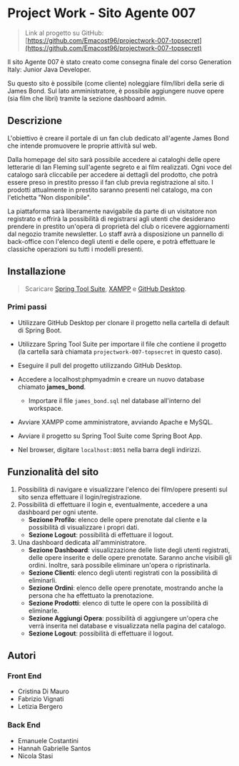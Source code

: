 # Project Work - Sito Agente 007

> Link al progetto su GitHub: [https://github.com/Emacost96/projectwork-007-topsecret](https://github.com/Emacost96/projectwork-007-topsecret)



Il sito Agente 007 è stato creato come consegna finale del corso Generation Italy: Junior Java Developer.

Su questo sito è possibile (come cliente) noleggiare film/libri della serie di James Bond. Sul lato amministratore, è possibile aggiungere nuove opere (sia film che libri) tramite la sezione dashboard admin.

## Descrizione

L'obiettivo è creare il portale di un fan club dedicato all'agente James Bond che intende promuovere le proprie attività sul web.

Dalla homepage del sito sarà possibile accedere ai cataloghi delle opere letterarie di Ian Fleming sull'agente segreto e ai film realizzati. Ogni voce del catalogo sarà cliccabile per accedere ai dettagli del prodotto, che potrà essere preso in prestito presso il fan club previa registrazione al sito. I prodotti attualmente in prestito saranno presenti nel catalogo, ma con l'etichetta "Non disponibile".

La piattaforma sarà liberamente navigabile da parte di un visitatore non registrato e offrirà la possibilità di registrarsi agli utenti che desiderano prendere in prestito un'opera di proprietà del club o ricevere aggiornamenti dal negozio tramite newsletter. Lo staff avrà a disposizione un pannello di back-office con l'elenco degli utenti e delle opere, e potrà effettuare le classiche operazioni su tutti i modelli presenti.

## Installazione

> Scaricare [Spring Tool Suite](https://spring.io/tools), [XAMPP](https://www.apachefriends.org/) e [GitHub Desktop](https://desktop.github.com/).

### Primi passi

- Utilizzare GitHub Desktop per clonare il progetto nella cartella di default di Spring Boot.
- Utilizzare Spring Tool Suite per importare il file che contiene il progetto (la cartella sarà chiamata `projectwork-007-topsecret` in questo caso).
- Eseguire il pull del progetto utilizzando GitHub Desktop.
- Accedere a localhost:phpmyadmin e creare un nuovo database chiamato **james_bond**.
    - Importare il file `james_bond.sql` nel database all'interno del workspace.

- Avviare XAMPP come amministratore, avviando Apache e MySQL.
- Avviare il progetto su Spring Tool Suite come Spring Boot App.
- Nel browser, digitare `localhost:8051` nella barra degli indirizzi.

## Funzionalità del sito

1. Possibilità di navigare e visualizzare l'elenco dei film/opere presenti sul sito senza effettuare il login/registrazione.
2. Possibilità di effettuare il login e, eventualmente, accedere a una dashboard per ogni utente.
    - **Sezione Profilo**: elenco delle opere prenotate dal cliente e la possibilità di visualizzare i propri dati.
    - **Sezione Logout**: possibilità di effettuare il logout.
3. Una dashboard dedicata all'amministratore.
    - **Sezione Dashboard**: visualizzazione delle liste degli utenti registrati, delle opere inserite e delle opere prenotate. Saranno anche visibili gli ordini. Inoltre, sarà possibile eliminare un'opera o ripristinarla.
    - **Sezione Clienti**: elenco degli utenti registrati con la possibilità di eliminarli.
    - **Sezione Ordini**: elenco delle opere prenotate, mostrando anche la persona che ha effettuato la prenotazione.
    - **Sezione Prodotti**: elenco di tutte le opere con la possibilità di eliminarle.
    - **Sezione Aggiungi Opera**: possibilità di aggiungere un'opera che verrà inserita nel database e visualizzata nella pagina del catalogo.
    - **Sezione Logout**: possibilità di effettuare il logout.

## Autori

### Front End
- Cristina Di Mauro
- Fabrizio Vignati
- Letizia Bergero

### Back End
- Emanuele Costantini
- Hannah Gabrielle Santos
- Nicola Stasi